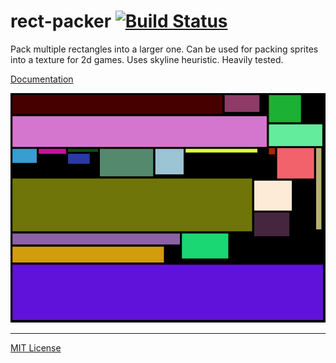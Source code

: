 rect-packer [![Build Status]][Travis CI]
========
Pack multiple rectangles into a larger one. Can be used for packing sprites into a
texture for 2d games. Uses skyline heuristic. Heavily tested.

[Documentation]

![Skyline packer](./example-packing.png)

--------

[MIT License](LICENSE)

[Build Status]: https://travis-ci.org/kryptan/rect_packer.svg?branch=master
[Travis CI]: https://travis-ci.org/kryptan/rect_packer
[Documentation]: https://kryptan.github.io/rect_packer/target/doc/rect_packer
